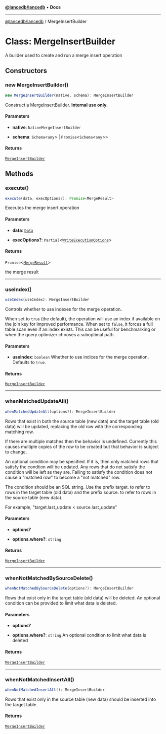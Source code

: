 [**@lancedb/lancedb**](../README.md) • **Docs**

***

[@lancedb/lancedb](../globals.md) / MergeInsertBuilder

# Class: MergeInsertBuilder

A builder used to create and run a merge insert operation

## Constructors

### new MergeInsertBuilder()

```ts
new MergeInsertBuilder(native, schema): MergeInsertBuilder
```

Construct a MergeInsertBuilder. __Internal use only.__

#### Parameters

* **native**: `NativeMergeInsertBuilder`

* **schema**: `Schema`&lt;`any`&gt; \| `Promise`&lt;`Schema`&lt;`any`&gt;&gt;

#### Returns

[`MergeInsertBuilder`](MergeInsertBuilder.md)

## Methods

### execute()

```ts
execute(data, execOptions?): Promise<MergeResult>
```

Executes the merge insert operation

#### Parameters

* **data**: [`Data`](../type-aliases/Data.md)

* **execOptions?**: `Partial`&lt;[`WriteExecutionOptions`](../interfaces/WriteExecutionOptions.md)&gt;

#### Returns

`Promise`&lt;[`MergeResult`](../interfaces/MergeResult.md)&gt;

the merge result

***

### useIndex()

```ts
useIndex(useIndex): MergeInsertBuilder
```

Controls whether to use indexes for the merge operation.

When set to `true` (the default), the operation will use an index if available
on the join key for improved performance. When set to `false`, it forces a full
table scan even if an index exists. This can be useful for benchmarking or when
the query optimizer chooses a suboptimal path.

#### Parameters

* **useIndex**: `boolean`
    Whether to use indices for the merge operation. Defaults to `true`.

#### Returns

[`MergeInsertBuilder`](MergeInsertBuilder.md)

***

### whenMatchedUpdateAll()

```ts
whenMatchedUpdateAll(options?): MergeInsertBuilder
```

Rows that exist in both the source table (new data) and
the target table (old data) will be updated, replacing
the old row with the corresponding matching row.

If there are multiple matches then the behavior is undefined.
Currently this causes multiple copies of the row to be created
but that behavior is subject to change.

An optional condition may be specified.  If it is, then only
matched rows that satisfy the condtion will be updated.  Any
rows that do not satisfy the condition will be left as they
are.  Failing to satisfy the condition does not cause a
"matched row" to become a "not matched" row.

The condition should be an SQL string.  Use the prefix
target. to refer to rows in the target table (old data)
and the prefix source. to refer to rows in the source
table (new data).

For example, "target.last_update < source.last_update"

#### Parameters

* **options?**

* **options.where?**: `string`

#### Returns

[`MergeInsertBuilder`](MergeInsertBuilder.md)

***

### whenNotMatchedBySourceDelete()

```ts
whenNotMatchedBySourceDelete(options?): MergeInsertBuilder
```

Rows that exist only in the target table (old data) will be
deleted.  An optional condition can be provided to limit what
data is deleted.

#### Parameters

* **options?**

* **options.where?**: `string`
    An optional condition to limit what data is deleted

#### Returns

[`MergeInsertBuilder`](MergeInsertBuilder.md)

***

### whenNotMatchedInsertAll()

```ts
whenNotMatchedInsertAll(): MergeInsertBuilder
```

Rows that exist only in the source table (new data) should
be inserted into the target table.

#### Returns

[`MergeInsertBuilder`](MergeInsertBuilder.md)
